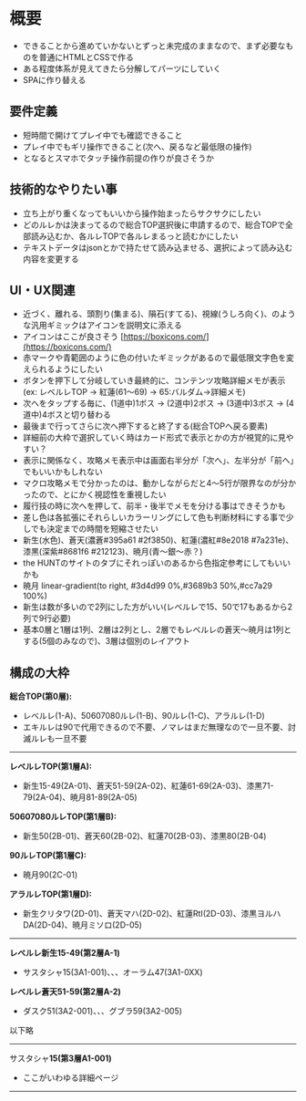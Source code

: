 # 概要  

- できることから進めていかないとずっと未完成のままなので、まず必要なものを普通にHTMLとCSSで作る
- ある程度体系が見えてきたら分解してパーツにしていく
- SPAに作り替える

## 要件定義

- 短時間で開けてプレイ中でも確認できること
- プレイ中でもギリ操作できること(次へ、戻るなど最低限の操作)
- となるとスマホでタッチ操作前提の作りが良さそうか

## 技術的なやりたい事

- 立ち上がり重くなってもいいから操作始まったらサクサクにしたい
- どのルレかは決まってるので総合TOP選択後に申請するので、総合TOPで全部読み込むか、各ルレTOPで各ルレまるっと読むかにしたい
- テキストデータはjsonとかで持たせて読み込ませる、選択によって読み込む内容を変更する

## UI・UX関連

- 近づく、離れる、頭割り(集まる)、隕石(すてる)、視線(うしろ向く)、のような汎用ギミックはアイコンを説明文に添える
- アイコンはここが良さそう [https://boxicons.com/](https://boxicons.com/)
- 赤マークや青範囲のように色の付いたギミックがあるので最低限文字色を変えられるようにしたい
- ボタンを押下して分岐していき最終的に、コンテンツ攻略詳細メモが表示(ex: レベルレTOP → 紅蓮(61〜69) → 65:バルダム→詳細メモ)
- 次へをタップする毎に、(1道中)1ボス → (2道中)2ボス → (3道中)3ボス → (4道中)4ボスと切り替わる
- 最後まで行ってさらに次へ押下すると終了する(総合TOPへ戻る要素)
- 詳細前の大枠で選択していく時はカード形式で表示とかの方が視覚的に見やすい？
- 表示に関係なく、攻略メモ表示中は画面右半分が「次へ」、左半分が「前へ」でもいいかもしれない
- マクロ攻略メモで分かったのは、動かしながらだと4〜5行が限界なのが分かったので、とにかく視認性を重視したい
- 履行技の時に次へを押して、前半・後半でメモを分ける事はできそうかも
- 差し色は各拡張にそれらしいカラーリングにして色も判断材料にする事で少しでも決定までの時間を短縮させたい
- 新生(水色)、蒼天(濃蒼#395a61 #2f3850)、紅蓮(濃紅#8e2018 #7a231e)、漆黒(深紫#8681f6 #212123)、暁月(青〜銀〜赤？)
- the HUNTのサイトのタブにそれっぽいのあるから色指定参考にしてもいいかも
- 暁月 linear-gradient(to right, #3d4d99 0%,#3689b3 50%,#cc7a29 100%)
- 新生は数が多いので2列にした方がいい(レベルレで15、50で17もあるから2列で9行必要)
- 基本0層と1層は1列、2層は2列とし、2層でもレベルレの蒼天〜暁月は1列とする(5個のみなので)、3層は個別のレイアウト

## 構成の大枠

**総合TOP(第0層):**

- レベルレ(1-A)、50607080ルレ(1-B)、90ルレ(1-C)、アラルレ(1-D)
- エキルレは90で代用できるので不要、ノマレはまだ無理なので一旦不要、討滅ルレも一旦不要

---

**レベルレTOP(第1層A):** 

- 新生15-49(2A-01)、蒼天51-59(2A-02)、紅蓮61-69(2A-03)、漆黒71-79(2A-04)、暁月81-89(2A-05)

**50607080ルレTOP(第1層B):**

- 新生50(2B-01)、蒼天60(2B-02)、紅蓮70(2B-03)、漆黒80(2B-04)

**90ルレTOP(第1層C):**

- 暁月90(2C-01)

**アラルレTOP(第1層D):**

- 新生クリタワ(2D-01)、蒼天マハ(2D-02)、紅蓮RtI(2D-03)、漆黒ヨルハDA(2D-04)、暁月ミソロ(2D-05)

---

**レベルレ新生15-49(第2層A-1)**

- サスタシャ15(3A1-001)、、、オーラム47(3A1-0XX)

**レベルレ蒼天51-59(第2層A-2)**

- ダスク51(3A2-001)、、、グブラ59(3A2-005)

以下略

---

サスタシャ**15(第3層A1-001)**

- ここがいわゆる詳細ページ

---
